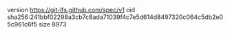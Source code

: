 version https://git-lfs.github.com/spec/v1
oid sha256:241bbf02298a3cb7c8ada71039f4c7e5d614d8497320c064c5db2e05c961c6f5
size 8973
